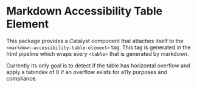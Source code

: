 # Markdown Accessibility Table Element
This package provides a Catalyst component that attaches itself to the `<markdown-accessibility-table-element>` tag. This tag is generated in the html pipeline which wraps every `<table>` that is generated by markdown.

Currently its only goal is to detect if the table has horizontal overflow and apply a tabindex of 0 if an overflow exists for a11y purposes and compliance.

